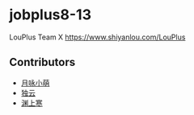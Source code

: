 # jobplus8-13

LouPlus Team  X https://www.shiyanlou.com/LouPlus

## Contributors

* [月咏小萌](https://github.com/LouPlus)
* [独云](https://github.com/duyunw)
* [渊上寒](https://github.com/Yuanshanghan)

